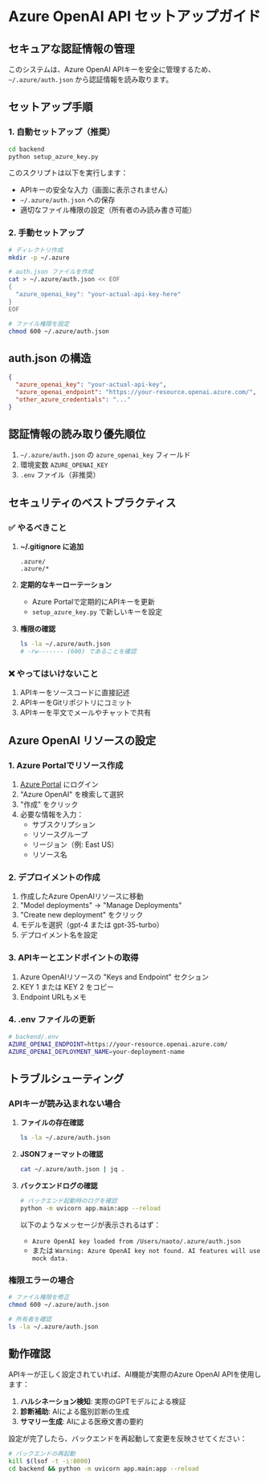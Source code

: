 # Azure OpenAI API セットアップガイド

## セキュアな認証情報の管理

このシステムは、Azure OpenAI APIキーを安全に管理するため、`~/.azure/auth.json` から認証情報を読み取ります。

## セットアップ手順

### 1. 自動セットアップ（推奨）

```bash
cd backend
python setup_azure_key.py
```

このスクリプトは以下を実行します：
- APIキーの安全な入力（画面に表示されません）
- `~/.azure/auth.json` への保存
- 適切なファイル権限の設定（所有者のみ読み書き可能）

### 2. 手動セットアップ

```bash
# ディレクトリ作成
mkdir -p ~/.azure

# auth.json ファイルを作成
cat > ~/.azure/auth.json << EOF
{
  "azure_openai_key": "your-actual-api-key-here"
}
EOF

# ファイル権限を設定
chmod 600 ~/.azure/auth.json
```

## auth.json の構造

```json
{
  "azure_openai_key": "your-actual-api-key",
  "azure_openai_endpoint": "https://your-resource.openai.azure.com/",
  "other_azure_credentials": "..."
}
```

## 認証情報の読み取り優先順位

1. `~/.azure/auth.json` の `azure_openai_key` フィールド
2. 環境変数 `AZURE_OPENAI_KEY`
3. `.env` ファイル（非推奨）

## セキュリティのベストプラクティス

### ✅ やるべきこと

1. **~/.gitignore に追加**
   ```
   .azure/
   .azure/*
   ```

2. **定期的なキーローテーション**
   - Azure Portalで定期的にAPIキーを更新
   - `setup_azure_key.py` で新しいキーを設定

3. **権限の確認**
   ```bash
   ls -la ~/.azure/auth.json
   # -rw------- (600) であることを確認
   ```

### ❌ やってはいけないこと

1. APIキーをソースコードに直接記述
2. APIキーをGitリポジトリにコミット
3. APIキーを平文でメールやチャットで共有

## Azure OpenAI リソースの設定

### 1. Azure Portalでリソース作成

1. [Azure Portal](https://portal.azure.com) にログイン
2. "Azure OpenAI" を検索して選択
3. "作成" をクリック
4. 必要な情報を入力：
   - サブスクリプション
   - リソースグループ
   - リージョン（例: East US）
   - リソース名

### 2. デプロイメントの作成

1. 作成したAzure OpenAIリソースに移動
2. "Model deployments" → "Manage Deployments"
3. "Create new deployment" をクリック
4. モデルを選択（gpt-4 または gpt-35-turbo）
5. デプロイメント名を設定

### 3. APIキーとエンドポイントの取得

1. Azure OpenAIリソースの "Keys and Endpoint" セクション
2. KEY 1 または KEY 2 をコピー
3. Endpoint URLもメモ

### 4. .env ファイルの更新

```bash
# backend/.env
AZURE_OPENAI_ENDPOINT=https://your-resource.openai.azure.com/
AZURE_OPENAI_DEPLOYMENT_NAME=your-deployment-name
```

## トラブルシューティング

### APIキーが読み込まれない場合

1. **ファイルの存在確認**
   ```bash
   ls -la ~/.azure/auth.json
   ```

2. **JSONフォーマットの確認**
   ```bash
   cat ~/.azure/auth.json | jq .
   ```

3. **バックエンドログの確認**
   ```bash
   # バックエンド起動時のログを確認
   python -m uvicorn app.main:app --reload
   ```

   以下のようなメッセージが表示されるはず：
   - `Azure OpenAI key loaded from /Users/naoto/.azure/auth.json`
   - または `Warning: Azure OpenAI key not found. AI features will use mock data.`

### 権限エラーの場合

```bash
# ファイル権限を修正
chmod 600 ~/.azure/auth.json

# 所有者を確認
ls -la ~/.azure/auth.json
```

## 動作確認

APIキーが正しく設定されていれば、AI機能が実際のAzure OpenAI APIを使用します：

1. **ハルシネーション検知**: 実際のGPTモデルによる検証
2. **診断補助**: AIによる鑑別診断の生成
3. **サマリー生成**: AIによる医療文書の要約

設定が完了したら、バックエンドを再起動して変更を反映させてください：

```bash
# バックエンドの再起動
kill $(lsof -t -i:8000)
cd backend && python -m uvicorn app.main:app --reload
```